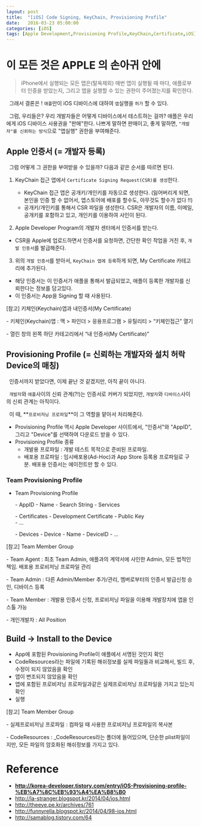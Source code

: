 ```yaml
---
layout: post
title:  "[iOS] Code Signing, KeyChain, Provisioning Profile"
date:   2016-03-23 05:00:00
categories: [iOS]
tags: [Apple Development,Provisioning Profile,KeyChain,Certificate,iOS]
---
```


# 이 모든 것은 APPLE 의 손아귀 안에

> iPhone에서 실행되는 모든 앱은(탈옥제외) 매번 앱이 실행될 때 마다, 애플로부터 인증을 받았는지, 그리고 앱을 실행할 수 있는 권한이 주어졌는지를 확인한다.

&nbsp;&nbsp;그래서 결론은 !
`애플`만이 iOS 디바이스에 대하여 `앱`실행을 `허가` 할 수 있다.

&nbsp;&nbsp;그럼, 우리들은? 우리 개발자들은 어떻게 디바이스에서 테스트하는 걸까? 애플은 우리에게 iOS 디바이스 사용권을 "판매"한다. 나쁘게 말하면 판매이고, 좋게 말하면, `"개발자"를 신뢰하는 방식`으로 "앱실행" 권한을 부여해준다.

## Apple 인증서 (= 개발자 등록)

&nbsp;&nbsp;그럼 어떻게 그 권한을 부여받을 수 있을까? 다음과 같은 순서를 따르면 된다.

1. KeyChain 접근 앱에서 `Certificate Signing Request(CSR)를 생성`한다.
	- KeyChain 접근 앱은 공개키/개인키를 자동으로 생성한다. (잃어버리게 되면, 본인을 인증 할 수 없어서, 앱스토어에 배포를 할수도, 아무것도 할수가 없다 !!)
	-  공개키/개인키를 통해서 CSR 파일을 생성한다. CSR은 개발자의 이름, 이메일, 공개키를 포함하고 있고, 개인키를 이용하여 사인이 된다.

2. Apple Developer Program의 개발자 센터에서 인증서를 받는다.
  - CSR을 Apple에 업로드하면서 인증서를 요청하면, 간단한 확인 작업을 거친 후, `개발 인증서`를 발급해준다.

3. 위의 `개발 인증서`를 받아서, `KeyChain 앱에 등록`하게 되면, My Certificate 카테고리에 추가된다.
  - 해당 인증서는 이 인증서가 애플을 통해서 발급되었고, 애플이 등록한 개발자를 신뢰한다는 정보를 담고있다.
  - 이 인증서는 App을 Signing 할 때 사용된다.


[참고] 키체인(Keychain)앱과 내인증서(My Certificate)

\- 키체인(Keychain)앱 : 맥 > 파인더 > 응용프로그램 > 유틸리티 > “키체인접근” 열기

\- 열린 창의 왼쪽 하단 카테고리에서 “내 인증서(My Certificate)”


## Provisioning Profile (= 신뢰하는 개발자와 설치 허락 Device의 매칭)

&nbsp;&nbsp;인증서까지 받았다면, 이제 끝난 것 같겠지만, 아직 끝이 아니다.

&nbsp;&nbsp;`개발자`와 `애플`사이의 신뢰 관계(?!)는 인증서로 커버가 되었지만, `개발자`와 `디바이스`사이의 신뢰 관계는 아직이다.

&nbsp;&nbsp;이 때, **`프로비저닝 프로파일`**이 그 역할을 맡아서 처리해준다.

- Provisioning Profile 역시 Apple Developer 사이트에서, "인증서"와 "AppID", 그리고 "Device"를 선택하여 다운로드 받을 수 있다.
- Provisioning Profile 종류
	- 개발용 프로파일 : 개발 테스트 목적으로 준비된 프로파일.
	- 배포용 프로파일 : 임시배포용(Ad-Hoc)과 App Store 등록용 프로파일로 구분. 배포용 인증서는 에이전트만 할 수 있다.

### Team Provisioning Profile

- Team Provisioning Profile

	\- AppID
		- Name
		- Search String
		- Services
		
	\- Certificates
		- Development Certificate
			- Public Key	
		- ...
		
	\- Devices
		- Device
            - Name
            - DeviceID
		- ...

[참고] Team Member Group

\- Team Agent : 최초 Team Admin, 애플과의 계약서에 사인한 Admin, 모든 법적인 책임. 배포용 프로비저닝 프로파일 관리

\- Team Admin : 다른 Admin/Member 추가/관리, 멤버로부터의 인증서 발급신청 승인, 디바이스 등록

\- Team Member : 개발용 인증서 신청, 프로비저닝 파일을 이용해 개발장치에 앱을 인스톨 가능

\- 개인개발자 : All Position

## Build -> Install to the Device

- App에 포함된 Provisioning Profile이 애플에서 서명된 것인지 확인
- CodeResources라는 파일에 기록된 해쉬정보를 실제 파일들과 비교해서, 빌드 후, 수정이 되지 않았음을 확인
- 앱이 변조되지 않았음을 확인
- 앱에 포함된 프로비저닝 프로파일과같은 실제프로비저닝 프로파일을 가지고 있는지 확인
- 실행

[참고] Team Member Group

\- 실제프로비저닝 프로파일 : 컴파일 때 사용한 프로비저닝 프로파일의 복사본

\- CodeResources : _CodeResources라는 폴더에 들어있으며, 단순한 plist파일이지만, 모든 파일의 암호화된 해쉬정보를 가지고 있다.


# Reference
- **http://korea-developer.tistory.com/entry/iOS-Provisioning-profile-%EB%A7%8C%EB%93%A4%EA%B8%B0**
- http://la-stranger.blogspot.kr/2014/04/ios.html
- http://theeye.pe.kr/archives/761
- http://funnyrella.blogspot.kr/2014/04/98-ios.html
- http://samablog.tistory.com/64